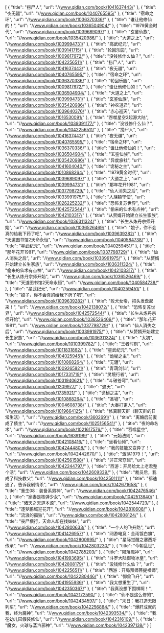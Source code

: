 [
    {
        "title": "捞尸人",
        "url": "//www.qidian.com/book/1041637443/"
    },
    {
        "title": "夜无疆",
        "url": "//www.qidian.com/book/1040765595/"
    },
    {
        "title": "宿命之环",
        "url": "//www.qidian.com/book/1036370336/"
    },
    {
        "title": "谁让他修仙的！",
        "url": "//www.qidian.com/book/1036504904/"
    },
    {
        "title": "1979黄金时代",
        "url": "//www.qidian.com/book/1039689097/"
    },
    {
        "title": "玄鉴仙族",
        "url": "//www.qidian.com/book/1035420986/"
    },
    {
        "title": "大道之上",
        "url": "//www.qidian.com/book/1039994731/"
    },
    {
        "title": "高武纪元",
        "url": "//www.qidian.com/book/1039141715/"
    },
    {
        "title": "轮回乐园",
        "url": "//www.qidian.com/book/1009817672/"
    },
    {
        "title": "没钱修什么仙？",
        "url": "//www.qidian.com/book/1042256511/"
    },
    {
        "title": "捞尸人",
        "url": "//www.qidian.com/book/1041637443/"
    },
    {
        "title": "夜无疆",
        "url": "//www.qidian.com/book/1040765595/"
    },
    {
        "title": "宿命之环",
        "url": "//www.qidian.com/book/1036370336/"
    },
    {
        "title": "轮回乐园",
        "url": "//www.qidian.com/book/1009817672/"
    },
    {
        "title": "谁让他修仙的！",
        "url": "//www.qidian.com/book/1036504904/"
    },
    {
        "title": "大道之上",
        "url": "//www.qidian.com/book/1039994731/"
    },
    {
        "title": "玄鉴仙族",
        "url": "//www.qidian.com/book/1035420986/"
    },
    {
        "title": "神农道君",
        "url": "//www.qidian.com/book/1039640376/"
    },
    {
        "title": "赤心巡天",
        "url": "//www.qidian.com/book/1016530091/"
    },
    {
        "title": "吞噬星空2起源大陆",
        "url": "//www.qidian.com/book/1039391177/"
    },
    {
        "title": "没钱修什么仙？",
        "url": "//www.qidian.com/book/1042256511/"
    },
    {
        "title": "捞尸人",
        "url": "//www.qidian.com/book/1041637443/"
    },
    {
        "title": "夜无疆",
        "url": "//www.qidian.com/book/1040765595/"
    },
    {
        "title": "宿命之环",
        "url": "//www.qidian.com/book/1036370336/"
    },
    {
        "title": "谁让他修仙的！",
        "url": "//www.qidian.com/book/1036504904/"
    },
    {
        "title": "玄鉴仙族",
        "url": "//www.qidian.com/book/1035420986/"
    },
    {
        "title": "异度旅社",
        "url": "//www.qidian.com/book/1041604040/"
    },
    {
        "title": "诡秘之主",
        "url": "//www.qidian.com/book/1010868264/"
    },
    {
        "title": "1979黄金时代",
        "url": "//www.qidian.com/book/1039689097/"
    },
    {
        "title": "大道之上",
        "url": "//www.qidian.com/book/1039994731/"
    },
    {
        "title": "那年花开1981",
        "url": "//www.qidian.com/book/1037798729/"
    },
    {
        "title": "仙人消失之后",
        "url": "//www.qidian.com/book/1033991975/"
    },
    {
        "title": "人族镇守使",
        "url": "//www.qidian.com/book/1026225232/"
    },
    {
        "title": "恐怖复苏世界",
        "url": "//www.qidian.com/book/1042572544/"
    },
    {
        "title": "偷来的仙术有点神",
        "url": "//www.qidian.com/book/1042103317/"
    },
    {
        "title": "从赘婿开始建立长生家族",
        "url": "//www.qidian.com/book/1036311324/"
    },
    {
        "title": "长生从炼丹宗师开始",
        "url": "//www.qidian.com/book/1036526469/"
    },
    {
        "title": "娘子，你不会真的给我下药了吧",
        "url": "//www.qidian.com/book/1039639282/"
    },
    {
        "title": "天道图书馆2天命永恒",
        "url": "//www.qidian.com/book/1040584738/"
    },
    {
        "title": "星武纪元",
        "url": "//www.qidian.com/book/1040259451/"
    },
    {
        "title": "那年花开1981",
        "url": "//www.qidian.com/book/1037798729/"
    },
    {
        "title": "仙人消失之后",
        "url": "//www.qidian.com/book/1033991975/"
    },
    {
        "title": "从赘婿开始建立长生家族",
        "url": "//www.qidian.com/book/1036311324/"
    },
    {
        "title": "偷来的仙术有点神",
        "url": "//www.qidian.com/book/1042103317/"
    },
    {
        "title": "长生从炼丹宗师开始",
        "url": "//www.qidian.com/book/1036526469/"
    },
    {
        "title": "天道图书馆2天命永恒",
        "url": "//www.qidian.com/book/1040584738/"
    },
    {
        "title": "星武纪元",
        "url": "//www.qidian.com/book/1040259451/"
    },
    {
        "title": "娘子，你不会真的给我下药了吧",
        "url": "//www.qidian.com/book/1039639282/"
    },
    {
        "title": "败犬女帝，把头发盘起来！",
        "url": "//www.qidian.com/book/1042138072/"
    },
    {
        "title": "恐怖复苏世界",
        "url": "//www.qidian.com/book/1042572544/"
    },
    {
        "title": "长生从炼丹宗师开始",
        "url": "//www.qidian.com/book/1036526469/"
    },
    {
        "title": "那年花开1981",
        "url": "//www.qidian.com/book/1037798729/"
    },
    {
        "title": "仙人消失之后",
        "url": "//www.qidian.com/book/1033991975/"
    },
    {
        "title": "从赘婿开始建立长生家族",
        "url": "//www.qidian.com/book/1036311324/"
    },
    {
        "title": "太初",
        "url": "//www.qidian.com/book/1010399782/"
    },
    {
        "title": "王者时刻",
        "url": "//www.qidian.com/book/1011831862/"
    },
    {
        "title": "星武纪元",
        "url": "//www.qidian.com/book/1040259451/"
    },
    {
        "title": "诡秘之主",
        "url": "//www.qidian.com/book/1010868264/"
    },
    {
        "title": "无疆",
        "url": "//www.qidian.com/book/1009265821/"
    },
    {
        "title": "青葫剑仙",
        "url": "//www.qidian.com/book/1017331719/"
    },
    {
        "title": "灵境行者",
        "url": "//www.qidian.com/book/1031940621/"
    },
    {
        "title": "斗破苍穹",
        "url": "//www.qidian.com/book/1209977/"
    },
    {
        "title": "遮天",
        "url": "//www.qidian.com/book/1735921/"
    },
    {
        "title": "诡秘之主",
        "url": "//www.qidian.com/book/1010868264/"
    },
    {
        "title": "圣墟",
        "url": "//www.qidian.com/book/1004608738/"
    },
    {
        "title": "大奉打更人",
        "url": "//www.qidian.com/book/1019664125/"
    },
    {
        "title": "修真聊天群（聊天群的日常生活）",
        "url": "//www.qidian.com/book/3602691/"
    },
    {
        "title": "离婚后前妻成了债主",
        "url": "//www.qidian.com/book/1025156541/"
    },
    {
        "title": "夜的命名术",
        "url": "//www.qidian.com/book/1021617576/"
    },
    {
        "title": "吞噬星空",
        "url": "//www.qidian.com/book/1639199/"
    },
    {
        "title": "元始法则",
        "url": "//www.qidian.com/book/1042108416/"
    },
    {
        "title": "坐看仙倾",
        "url": "//www.qidian.com/book/1042444808/"
    },
    {
        "title": "我的技能又变异了！",
        "url": "//www.qidian.com/book/1042442670/"
    },
    {
        "title": "激荡1979！",
        "url": "//www.qidian.com/book/1042561588/"
    },
    {
        "title": "非正常穿越",
        "url": "//www.qidian.com/book/1042244797/"
    },
    {
        "title": "西游：开局给太上老君整个活",
        "url": "//www.qidian.com/book/1042609339/"
    },
    {
        "title": "裁员后，我成了科技教父",
        "url": "//www.qidian.com/book/1042501111/"
    },
    {
        "title": "都速通了，告诉我剧情杀",
        "url": "//www.qidian.com/book/1042671658/"
    },
    {
        "title": "重生08：装备系男神",
        "url": "//www.qidian.com/book/1042476546/"
    },
    {
        "title": "家妻是核弹少女",
        "url": "//www.qidian.com/book/1042513640/"
    },
    {
        "title": "诸天之天道本源",
        "url": "//www.qidian.com/book/1042544723/"
    },
    {
        "title": "逐梦鹏城迎花开",
        "url": "//www.qidian.com/book/1042810608/"
    },
    {
        "title": "流浪的孤独",
        "url": "//www.qidian.com/book/1042808124/"
    },
    {
        "title": "丧尸横行，天命人却在找妹妹",
        "url": "//www.qidian.com/book/1042800633/"
    },
    {
        "title": "一个人的飞升路",
        "url": "//www.qidian.com/book/1041426957/"
    },
    {
        "title": "网游电竞：金雨镀白旗",
        "url": "//www.qidian.com/book/1042800995/"
    },
    {
        "title": "星际觉醒之塞西斯传承",
        "url": "//www.qidian.com/book/1042803230/"
    },
    {
        "title": "今朝乱世",
        "url": "//www.qidian.com/book/1042785203/"
    },
    {
        "title": "陨落魔神",
        "url": "//www.qidian.com/book/1041993695/"
    },
    {
        "title": "斗罗大陆御物冰皇",
        "url": "//www.qidian.com/book/1042808179/"
    },
    {
        "title": "没钱修什么仙？",
        "url": "//www.qidian.com/book/1042256511/"
    },
    {
        "title": "西游：开局拜师菩提祖师",
        "url": "//www.qidian.com/book/1042280446/"
    },
    {
        "title": "御兽飞升",
        "url": "//www.qidian.com/book/1041955936/"
    },
    {
        "title": "我太想重生了",
        "url": "//www.qidian.com/book/1042350367/"
    },
    {
        "title": "我真没想下围棋啊！",
        "url": "//www.qidian.com/book/1042172590/"
    },
    {
        "title": "仙不是这么修的",
        "url": "//www.qidian.com/book/1042434597/"
    },
    {
        "title": "末日：我打造无限列车",
        "url": "//www.qidian.com/book/1042256884/"
    },
    {
        "title": "爆肝成就的我，终为魔神",
        "url": "//www.qidian.com/book/1042393534/"
    },
    {
        "title": "我在幼儿园假装修仙",
        "url": "//www.qidian.com/book/1042316109/"
    },
    {
        "title": "魔女，火球与蒸汽邪神",
        "url": "//www.qidian.com/book/1042397138/"
    }
]